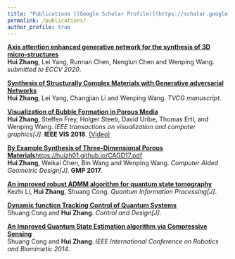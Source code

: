 ```yaml
---
title: "Publications [(Google Scholar Profile)](https://scholar.google.com.hk/citations?user=9TdxN0MAAAAJ&hl=zh-CN)"
permalink: /publications/
author_profile: true
---
```

<b>[Axis attention enhanced generative network for the synthesis of 3D micro-structures](https://huizh01.github.io/TVCG19.pdf)</b><br>
<b>Hui Zhang</b>, Lei Yang, Runnan Chen, Nenglun Chen and Wenping Wang.
<i>submitted to ECCV 2020</i>.

<b>[Synthesis of Structurally Complex Materials with Generative adversarial Networks](https://huizh01.github.io/TVCG19.pdf)</b> <br>
<b>Hui Zhang</b>, Lei Yang, Changjian Li and Wenping Wang.
<i>TVCG manuscript</i>. 

 
<b>[Visualization of Bubble Formation in Porous Media](https://huizh01.github.io/files/VIS_2018.pdf)</b> <br> 
<b>Hui Zhang</b>, Steffen Frey, Holger Steeb, David Uribe, Thomas Ertl, and Wenping Wang.
<i>IEEE transactions on visualization and computer graphics[J]</i>. <b>IEEE VIS 2018</b>. [(Video)](https://huizh01.github.io/files/vis_video.mp4)

<b>[By Example Synthesis of Three-Dimensional Porous Materials]()</b>https://huizh01.github.io/CAGD17.pdf <br>
<b>Hui Zhang</b>, Weikai Chen, Bin Wang and Wenping Wang.
<i>Computer Aided Geometric Design[J]</i>. <b>GMP 2017</b>.

<b>[An improved robust ADMM algorithm for quantum state tomography](https://huizh01.github.io/quantum16.pdf)</b> <br>
Kezhi Li, <b>Hui Zhang</b>, Shuang Cong.
<i>Quantum Information Processing[J]</i>.  
 
<b>[Dynamic function Tracking Control of Quantum Systems](https://huizh01.github.io/control2015.pdf)</b> <br>
Shuang Cong and <b>Hui Zhang</b>.
<i>Control and Design[J]</i>.  

<b>[An Improved Quantum State Estimation algorithm via Compressive Sensing](https://huizh01.github.io/robio14.pdf)</b> <br>
Shuang Cong and <b>Hui Zhang</b>.
<i>IEEE International Conference on Robotics and Biomimetic 2014</i>.  

 
